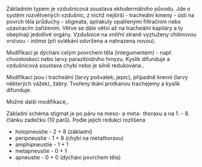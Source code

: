 Základním typem je vzdušnicová soustava ektodermálního původu. Jde o systém rozvětvených vzdušnic, z nichž nejširší - tracheální kmeny - ústí na povrch těla průduchy - stigmata, spirakuly opatřenými filtračním nebo uzavíracím zařízením. Větve se dále větví až na tracheální kapiláry a ty obepínají jedotlivé orgány. Vzdušnice na vnitřní straně vyztuženy chitinovou vrstvou - *intima* (při svlékání odvržena a nahrazena novou).

Modifikací je dýchání celým povrchem těla (integumentem) - např. chvostoskoci nebo larvy parazitoidního hmyzu. Kyslík difunduje a vzdušnicová soustava chybí nebo je silně redukována..

Modifikací jsou i tracheální (larvy pošvatek, jepic), případně krevní (larvy některých vážek), žábry. Tvořeny tkání protkanou trachejemy a kyslík difunduje.

Možné další modifikace,.

Základní schéma stigmat je po páru na meso- a meta- thoraxu a na 1. - 8. článku zadečku (10 párů). Podle jejich redukcí rozlišena
- holopneustie - 2 + 8 (základní)
- peripneustie - 1 + 8 (chybí na metathoraxu)
- amphipneustie - 1 + 1
- metapneustie - 0 + 1
- apneustie - 0 + 0 (dýchání povrchem těla)